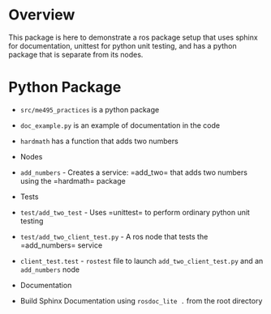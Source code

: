 # Overview
This package is here to demonstrate a ros package setup that uses
sphinx for documentation, unittest for python unit testing, and
has a python package that is separate from its nodes.


# Python Package
* `src/me495_practices` is a python package
* `doc_example.py` is an example of documentation in the code
* `hardmath` has a function that adds two numbers

* Nodes
* `add_numbers` - Creates a service: =add_two= that adds two numbers using the =hardmath= package

* Tests
* `test/add_two_test` - Uses =unittest= to perform ordinary python unit testing
* `test/add_two_client_test.py` - A ros node that tests the =add_numbers= service
* `client_test.test` - `rostest` file to launch `add_two_client_test.py` and an `add_numbers` node

* Documentation
* Build Sphinx Documentation using `rosdoc_lite .` from the root directory